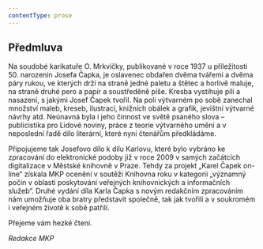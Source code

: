 ```yaml
---
contentType: prose
---
```


## Předmluva

Na soudobé karikatuře O. Mrkvičky, publikované v roce 1937 u příležitosti 50. narozenin Josefa Čapka, je oslavenec obdařen dvěma tvářemi a dvěma páry rukou, ve kterých drží na straně jedné paletu a štětec a horlivě maluje, na straně druhé pero a papír a soustředěně píše. Kresba vystihuje píli a nasazení, s jakými Josef Čapek tvořil. Na poli výtvarném po sobě zanechal množství maleb, kreseb, ilustrací, knižních obálek a grafik, jevištní výtvarné návrhy atd. Neúnavná byla i jeho činnost ve světě psaného slova – publicistika pro Lidové noviny, práce z teorie výtvarného umění a v neposlední řadě dílo literární, které nyní čtenářům předkládáme.

Připojujeme tak Josefovo dílo k dílu Karlovu, které bylo vybráno ke zpracování do elektronické podoby již v roce 2009 v samých začátcích digitalizace v Městské knihovně v Praze. Tehdy za projekt „Karel Čapek on-line“ získala MKP ocenění v soutěži Knihovna roku v kategorii „významný počin v oblasti poskytování veřejných knihovnických a informačních služeb“. Druhé vydání díla Karla Čapka s novým redakčním zpracováním nám umožňuje oba bratry představit společně, tak jak tvořili a v soukromém i veřejném životě k sobě patřili.

Přejeme vám hezké čtení.

_Redakce MKP_

